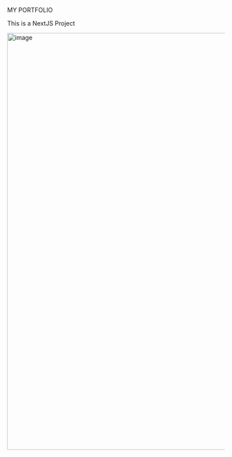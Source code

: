 MY PORTFOLIO 

This is a NextJS Project

<img width="1912" height="966" alt="image" src="https://github.com/user-attachments/assets/a8282ffb-d00b-44e2-b473-ed200bd97ce9" />

